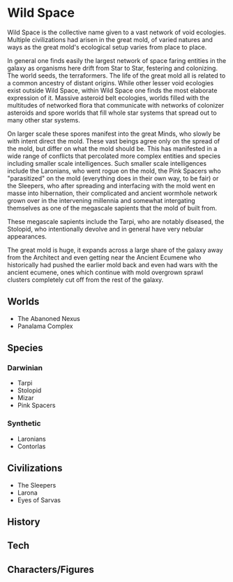 # Wild Space

 Wild Space is the collective name given to a vast network of void ecologies.  Multiple civilizations had arisen in the great mold, of varied natures and ways as the great mold's ecological setup varies from place to place.

In general one finds easily the largest network of space faring entities in the galaxy as organisms here drift from Star to Star, festering and colonizing.  The world seeds, the terraformers.  The life of the great mold all is related to a common ancestry of distant origins.  While other lesser void ecologies exist outside Wild Space, within Wild Space one finds the most elaborate expression of it.  Massive asteroid belt ecologies, worlds filled with the multitudes of networked flora that communicate with networks of colonizer asteroids and spore worlds that fill whole star systems that spread out to many other star systems.  

On larger scale these spores manifest into the great Minds, who slowly be with intent direct the mold.  These vast beings agree only on the spread of the mold, but differ on what the mold should be.  This has manifested in a wide range of conflicts that percolated more complex entities and species including smaller scale intelligences.  Such smaller scale intelligences include the Laronians, who went rogue on the mold, the Pink Spacers who "parasitized" on the mold (everything does in their own way, to be fair) or the Sleepers, who after spreading and interfacing with the mold went en masse into hibernation, their complicated and ancient wormhole network grown over in the intervening millennia and somewhat intergating themselves as one of the megascale sapients that the mold of built from.  

These megascale sapients include the Tarpi, who are notably diseased, the Stolopid, who intentionally devolve and in general have very nebular appearances.

The great mold is huge, it expands across a large share of the galaxy away from the Architect and even getting near the Ancient Ecumene who historically had pushed the earlier mold back and even had wars with the ancient ecumene, ones which continue with mold overgrown sprawl clusters completely cut off from the rest of the galaxy.  

## Worlds
- The Abanoned Nexus
- Panalama Complex

## Species

### Darwinian
- Tarpi
- Stolopid
- Mizar
- Pink Spacers

### Synthetic
- Laronians
- Contorlas

## Civilizations
- The Sleepers
- Larona
- Eyes of Sarvas

## History

## Tech

## Characters/Figures

